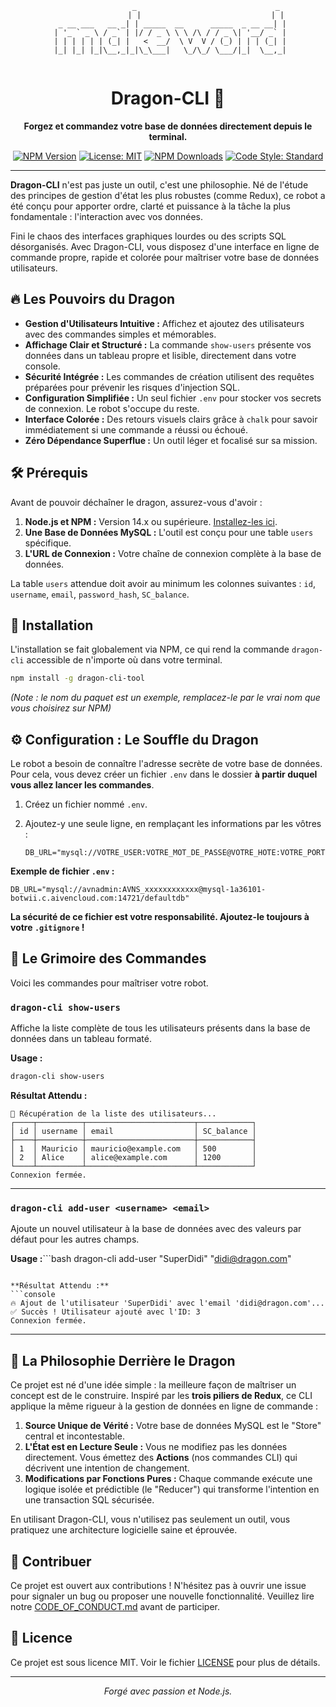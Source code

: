 <div align="center">

```
                  _                               _ 
                 | |                             | |
  _ __ ___   __ _| | _____  __      _____  _ __ __| |
 | '_ ` _ \ / _` | |/ / _ \ \ \ /\ / / _ \| '__/ _` |
 | | | | | | (_| |   <  __/  \ V  V / (_) | | | (_| |
 |_| |_| |_|\__,_|_|\_\___|   \_/\_/ \___/|_|  \__,_|
                                                    
```

# Dragon-CLI 🐉

**Forgez et commandez votre base de données directement depuis le terminal.**

</div>

<div align="center">

[![NPM Version](https://img.shields.io/npm/v/dragon-cli-tool.svg)](https://www.npmjs.com/package/dragon-cli-tool)
[![License: MIT](https://img.shields.io/badge/License-MIT-yellow.svg)](https://opensource.org/licenses/MIT)
[![NPM Downloads](https://img.shields.io/npm/dt/dragon-cli-tool.svg)](https://www.npmjs.com/package/dragon-cli-tool)
[![Code Style: Standard](https://img.shields.io/badge/code_style-standard-brightgreen.svg)](https://standardjs.com)

</div>

---

**Dragon-CLI** n'est pas juste un outil, c'est une philosophie. Né de l'étude des principes de gestion d'état les plus robustes (comme Redux), ce robot a été conçu pour apporter ordre, clarté et puissance à la tâche la plus fondamentale : l'interaction avec vos données.

Fini le chaos des interfaces graphiques lourdes ou des scripts SQL désorganisés. Avec Dragon-CLI, vous disposez d'une interface en ligne de commande propre, rapide et colorée pour maîtriser votre base de données utilisateurs.

## 🔥 Les Pouvoirs du Dragon

*   **Gestion d'Utilisateurs Intuitive :** Affichez et ajoutez des utilisateurs avec des commandes simples et mémorables.
*   **Affichage Clair et Structuré :** La commande `show-users` présente vos données dans un tableau propre et lisible, directement dans votre console.
*   **Sécurité Intégrée :** Les commandes de création utilisent des requêtes préparées pour prévenir les risques d'injection SQL.
*   **Configuration Simplifiée :** Un seul fichier `.env` pour stocker vos secrets de connexion. Le robot s'occupe du reste.
*   **Interface Colorée :** Des retours visuels clairs grâce à `chalk` pour savoir immédiatement si une commande a réussi ou échoué.
*   **Zéro Dépendance Superflue :** Un outil léger et focalisé sur sa mission.

## 🛠️ Prérequis

Avant de pouvoir déchaîner le dragon, assurez-vous d'avoir :

1.  **Node.js et NPM :** Version 14.x ou supérieure. [Installez-les ici](https://nodejs.org/).
2.  **Une Base de Données MySQL :** L'outil est conçu pour une table `users` spécifique.
3.  **L'URL de Connexion :** Votre chaîne de connexion complète à la base de données.

La table `users` attendue doit avoir au minimum les colonnes suivantes : `id`, `username`, `email`, `password_hash`, `SC_balance`.

## 🚀 Installation

L'installation se fait globalement via NPM, ce qui rend la commande `dragon-cli` accessible de n'importe où dans votre terminal.

```bash
npm install -g dragon-cli-tool
```
*(Note : le nom du paquet est un exemple, remplacez-le par le vrai nom que vous choisirez sur NPM)*

## ⚙️ Configuration : Le Souffle du Dragon

Le robot a besoin de connaître l'adresse secrète de votre base de données. Pour cela, vous devez créer un fichier `.env` dans le dossier **à partir duquel vous allez lancer les commandes**.

1.  Créez un fichier nommé `.env`.
2.  Ajoutez-y une seule ligne, en remplaçant les informations par les vôtres :

    ```env
    DB_URL="mysql://VOTRE_USER:VOTRE_MOT_DE_PASSE@VOTRE_HOTE:VOTRE_PORT/VOTRE_BASE_DE_DONNEES"
    ```

**Exemple de fichier `.env` :**
```env
DB_URL="mysql://avnadmin:AVNS_xxxxxxxxxxxx@mysql-1a36101-botwii.c.aivencloud.com:14721/defaultdb"
```
**La sécurité de ce fichier est votre responsabilité. Ajoutez-le toujours à votre `.gitignore` !**

## 📖 Le Grimoire des Commandes

Voici les commandes pour maîtriser votre robot.

### `dragon-cli show-users`

Affiche la liste complète de tous les utilisateurs présents dans la base de données dans un tableau formaté.

**Usage :**
```bash
dragon-cli show-users
```

**Résultat Attendu :**
```console
🐉 Récupération de la liste des utilisateurs...
┌────┬──────────┬────────────────────────┬────────────┐
│ id │ username │ email                  │ SC_balance │
├────┼──────────┼────────────────────────┼────────────┤
│ 1  │ Mauricio │ mauricio@example.com   │ 500        │
│ 2  │ Alice    │ alice@example.com      │ 1200       │
└────┴──────────┴────────────────────────┴────────────┘
Connexion fermée.
```

---

### `dragon-cli add-user <username> <email>`

Ajoute un nouvel utilisateur à la base de données avec des valeurs par défaut pour les autres champs.

**Usage :**```bash
dragon-cli add-user "SuperDidi" "didi@dragon.com"
```

**Résultat Attendu :**
```console
🔥 Ajout de l'utilisateur 'SuperDidi' avec l'email 'didi@dragon.com'...
✅ Succès ! Utilisateur ajouté avec l'ID: 3
Connexion fermée.
```

---

## 🐲 La Philosophie Derrière le Dragon

Ce projet est né d'une idée simple : la meilleure façon de maîtriser un concept est de le construire. Inspiré par les **trois piliers de Redux**, ce CLI applique la même rigueur à la gestion de données en ligne de commande :

1.  **Source Unique de Vérité :** Votre base de données MySQL est le "Store" central et incontestable.
2.  **L'État est en Lecture Seule :** Vous ne modifiez pas les données directement. Vous émettez des **Actions** (nos commandes CLI) qui décrivent une intention de changement.
3.  **Modifications par Fonctions Pures :** Chaque commande exécute une logique isolée et prédictible (le "Reducer") qui transforme l'intention en une transaction SQL sécurisée.

En utilisant Dragon-CLI, vous n'utilisez pas seulement un outil, vous pratiquez une architecture logicielle saine et éprouvée.

## 🤝 Contribuer

Ce projet est ouvert aux contributions ! N'hésitez pas à ouvrir une issue pour signaler un bug ou proposer une nouvelle fonctionnalité. Veuillez lire notre [CODE_OF_CONDUCT.md](CODE_OF_CONDUCT.md) avant de participer.

## 📜 Licence

Ce projet est sous licence MIT. Voir le fichier [LICENSE](LICENSE) pour plus de détails.

---
<div align="center">
  <i>Forgé avec passion et Node.js.</i>
</div>
